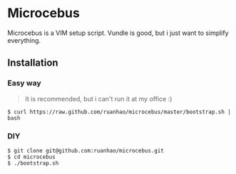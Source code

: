 # Microcebus

Microcebus is a VIM setup script. 
Vundle is good, but i just want to simplify everything.

## Installation

### Easy way

> It is recommended, but i can't run it at my office :)

    $ curl https://raw.github.com/ruanhao/microcebus/master/bootstrap.sh | bash

### DIY

    $ git clone git@github.com:ruanhao/microcebus.git
    $ cd microcebus
    $ ./bootstrap.sh


